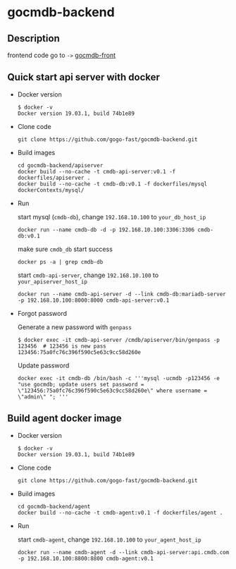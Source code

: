 # gocmdb-backend

## Description

frontend code go to `->` [gocmdb-front](https://github.com/gogo-fast/gocmdb-front)



## Quick start api server with docker

- Docker version

  ```shell
  $ docker -v
  Docker version 19.03.1, build 74b1e89
  ```

- Clone code

  ```shell
  git clone https://github.com/gogo-fast/gocmdb-backend.git
  ```

- Build images

  ```shell
  cd gocmdb-backend/apiserver
  docker build --no-cache -t cmdb-api-server:v0.1 -f dockerfiles/apiserver .
  docker build --no-cache -t cmdb-db:v0.1 -f dockerfiles/mysql dockerContexts/mysql/
  ```

- Run

  start mysql (`cmdb-db`), change `192.168.10.100` to `your_db_host_ip`

  ````shell
  docker run --name cmdb-db -d -p 192.168.10.100:3306:3306 cmdb-db:v0.1
  ````

  make sure `cmdb_db` start success

  ```shell
  docker ps -a | grep cmdb-db
  ```

  start `cmdb-api-server`, change `192.168.10.100` to `your_apiserver_host_ip`

  ```shell
  docker run --name cmdb-api-server -d --link cmdb-db:mariadb-server -p 192.168.10.100:8000:8000 cmdb-api-server:v0.1
  ```

- Forgot password

  Generate a new password with `genpass`

  ```shell
  $ docker exec -it cmdb-api-server /cmdb/apiserver/bin/genpass -p 123456  # 123456 is new pass
  123456:75a0fc76c396f590c5e63c9cc58d260e
  ```

  Update password

  ```shell
  docker exec -it cmdb-db /bin/bash -c '''mysql -ucmdb -p123456 -e "use gocmdb; update users set password = \"123456:75a0fc76c396f590c5e63c9cc58d260e\" where username = \"admin\" "; '''  
  ```

  

## Build agent docker image

- Docker version

  ```shell
  $ docker -v
  Docker version 19.03.1, build 74b1e89
  ```

- Clone code

  ```shell
  git clone https://github.com/gogo-fast/gocmdb-backend.git
  ```

- Build images

  ```shell
  cd gocmdb-backend/agent
  docker build --no-cache -t cmdb-agent:v0.1 -f dockerfiles/agent .
  ```

- Run

  start `cmdb-agent`, change `192.168.10.100` to `your_agent_host_ip`

  ```shell
  docker run --name cmdb-agent -d --link cmdb-api-server:api.cmdb.com -p 192.168.10.100:8800:8800 cmdb-agent:v0.1
  ```
  

